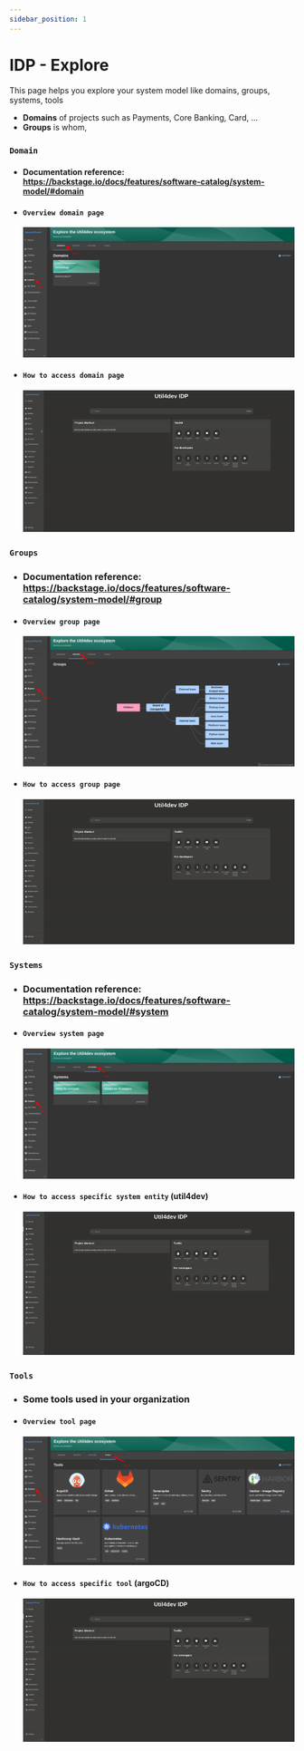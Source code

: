 ```yaml
---
sidebar_position: 1
---
```


# IDP - Explore

This page helps you explore your system model like domains, groups, systems, tools

- **Domains** of projects such as Payments, Core Banking, Card, ...
- **Groups** is whom, 

### `Domain`
- #### Documentation reference: https://backstage.io/docs/features/software-catalog/system-model/#domain

- #### `Overview domain page`

  ![](./img/idp-explore-domain-feature.png)

- #### `How to access domain page`

  ![](./img/explore-domain.gif)


### `Groups`
- ### Documentation reference: https://backstage.io/docs/features/software-catalog/system-model/#group

- #### `Overview group page`

  ![](./img/idp-explore-group-feature.png)

- #### `How to access group page`

  ![](./img/explore-group.gif)

### `Systems`
- ### Documentation reference: https://backstage.io/docs/features/software-catalog/system-model/#system

- #### `Overview system page`

  ![](./img/idp-explore-system-feature.png)

- #### `How to access specific system entity` (util4dev)

  ![](./img/explore-system.gif)

### `Tools`
- ### **Some tools** used in your organization

- #### `Overview tool page`

  ![](./img/idp-explore-tool-feature.png)

- #### `How to access specific tool` (argoCD)

  ![](./img/explore-tool.gif)